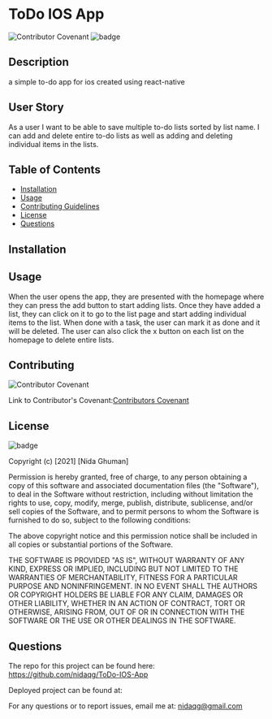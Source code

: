 # ToDo IOS App

![Contributor Covenant](https://img.shields.io/badge/Contributor%20Covenant-2.0-4baaaa.svg)
![badge](https://img.shields.io/badge/license-MIT-orange)

## Description
a simple to-do app for ios created using react-native

## User Story

As a user I want to be able to save multiple to-do lists sorted by list name. I can add and delete entire to-do lists as well as adding and deleting individual items in the lists.

## Table of Contents

* [Installation](#installation)
* [Usage](#usage)
* [Contributing Guidelines](#contributing)
* [License](#license)
* [Questions](#questions)

## Installation


## Usage

When the user opens the app, they are presented with the homepage where they can press the add button to start adding lists. Once they have added a list, they can click on it to go to the list page and start adding individual items to the list. When done with a task, the user can mark it as done and it will be deleted. The user can also click the x button on each list on the homepage to delete entire lists.

## Contributing

 ![Contributor Covenant](https://img.shields.io/badge/Contributor%20Covenant-2.0-4baaaa.svg)

 Link to Contributor's Covenant:[Contributors Covenant](https://www.contributor-covenant.org/version/2/0/code_of_conduct/) 

 
## License

![badge](https://img.shields.io/badge/license-MIT-orange)
   
Copyright (c) [2021] [Nida Ghuman]

Permission is hereby granted, free of charge, to any person obtaining a copy
of this software and associated documentation files (the "Software"), to deal
in the Software without restriction, including without limitation the rights
to use, copy, modify, merge, publish, distribute, sublicense, and/or sell
copies of the Software, and to permit persons to whom the Software is
furnished to do so, subject to the following conditions:

The above copyright notice and this permission notice shall be included in all
copies or substantial portions of the Software.

THE SOFTWARE IS PROVIDED "AS IS", WITHOUT WARRANTY OF ANY KIND, EXPRESS OR
IMPLIED, INCLUDING BUT NOT LIMITED TO THE WARRANTIES OF MERCHANTABILITY,
FITNESS FOR A PARTICULAR PURPOSE AND NONINFRINGEMENT. IN NO EVENT SHALL THE
AUTHORS OR COPYRIGHT HOLDERS BE LIABLE FOR ANY CLAIM, DAMAGES OR OTHER
LIABILITY, WHETHER IN AN ACTION OF CONTRACT, TORT OR OTHERWISE, ARISING FROM,
OUT OF OR IN CONNECTION WITH THE SOFTWARE OR THE USE OR OTHER DEALINGS IN THE
SOFTWARE. 

## Questions

The repo for this project can be found here: https://github.com/nidaqg/ToDo-IOS-App

Deployed project can be found at: 

For any questions or to report issues, email me at: nidaqg@gmail.com






